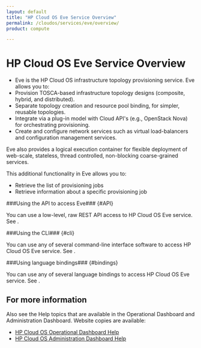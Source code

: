 ```yaml
---
layout: default
title: "HP Cloud OS Eve Service Overview"
permalink: /cloudos/services/eve/overview/
product: compute

---
```

# HP Cloud OS Eve Service Overview #

<!-- modeled after HP Cloud Networking Getting Started (network.getting.started.md) -->

- Eve is the HP Cloud OS infrastructure topology provisioning service. Eve allows you to:
- Provision TOSCA-based infrastructure topology designs (composite, hybrid, and distributed).
- Separate topology creation and resource pool binding, for simpler, reusable topologies.
- Integrate via a plug-in model with Cloud API's (e.g., OpenStack Nova) for orchestrating provisioning.
- Create and configure network services such as virtual load-balancers and configuration management services.

Eve also provides a logical execution container for flexible deployment of web-scale, stateless, thread controlled, non-blocking coarse-grained services. 

This additional functionality in Eve allows you to:

- Retrieve the list of provisioning jobs
- Retrieve information about a specific provisioning job


###Using the API to access Eve### {#API}
 
You can use a low-level, raw REST API access to HP Cloud OS Eve service. See .

###Using the CLI### {#cli}

You can use any of several command-line interface software to access HP Cloud OS Eve service. See .

###Using language bindings### {#bindings}

You can use any of several language bindings to access HP Cloud OS Eve service. See .


## For more information ##
Also see the Help topics that are available in the Operational Dashboard and Administration Dashboard.  Website copies are available:

* [HP Cloud OS Operational Dashboard Help](/cloudos/manage/operational-dashboard/)
* [HP Cloud OS Administration Dashboard Help](/cloudos/manage/administration-dashboard/)